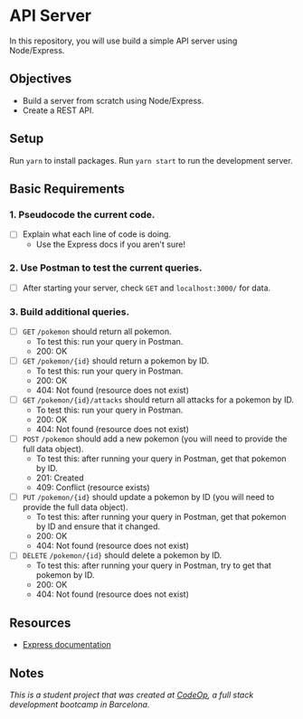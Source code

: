 # API Server

In this repository, you will use build a simple API server using Node/Express.

## Objectives

- Build a server from scratch using Node/Express.
- Create a REST API.

## Setup

Run `yarn` to install packages.
Run `yarn start` to run the development server.

## Basic Requirements

### 1. Pseudocode the current code.

- [ ] Explain what each line of code is doing.
  - Use the Express docs if you aren't sure!

### 2. Use Postman to test the current queries.

- [ ] After starting your server, check `GET` and `localhost:3000/` for data.

### 3. Build additional queries.

- [ ] `GET` `/pokemon` should return all pokemon.
  - To test this: run your query in Postman.
  - 200: OK
- [ ] `GET` `/pokemon/{id}` should return a pokemon by ID.
  - To test this: run your query in Postman.
  - 200: OK
  - 404: Not found (resource does not exist)
- [ ] `GET` `/pokemon/{id}/attacks` should return all attacks for a pokemon by ID.
  - To test this: run your query in Postman.
  - 200: OK
  - 404: Not found (resource does not exist)
- [ ] `POST` `/pokemon` should add a new pokemon (you will need to provide the full data object).
  - To test this: after running your query in Postman, get that pokemon by ID.
  - 201: Created
  - 409: Conflict (resource exists)
- [ ] `PUT` `/pokemon/{id}` should update a pokemon by ID (you will need to provide the full data object).
  - To test this: after running your query in Postman, get that pokemon by ID and ensure that it changed.
  - 200: OK
  - 404: Not found (resource does not exist)
- [ ] `DELETE` `/pokemon/{id}` should delete a pokemon by ID.
  - To test this: after running your query in Postman, try to get that pokemon by ID.
  - 200: OK
  - 404: Not found (resource does not exist)

## Resources

- [Express documentation](https://expressjs.com/en/api.html)

## Notes

_This is a student project that was created at [CodeOp](http://CodeOp.tech), a full stack development bootcamp in Barcelona._
